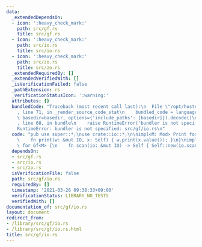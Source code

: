 ```yaml
---
data:
  _extendedDependsOn:
  - icon: ':heavy_check_mark:'
    path: src/gf.rs
    title: src/gf.rs
  - icon: ':heavy_check_mark:'
    path: src/io.rs
    title: src/io.rs
  - icon: ':heavy_check_mark:'
    path: src/zo.rs
    title: src/zo.rs
  _extendedRequiredBy: []
  _extendedVerifiedWith: []
  _isVerificationFailed: false
  _pathExtension: rs
  _verificationStatusIcon: ':warning:'
  attributes: {}
  bundledCode: "Traceback (most recent call last):\n  File \"/opt/hostedtoolcache/Python/3.9.2/x64/lib/python3.9/site-packages/onlinejudge_verify/documentation/build.py\"\
    , line 71, in _render_source_code_stat\n    bundled_code = language.bundle(stat.path,\
    \ basedir=basedir, options={'include_paths': [basedir]}).decode()\n  File \"/opt/hostedtoolcache/Python/3.9.2/x64/lib/python3.9/site-packages/onlinejudge_verify/languages/user_defined.py\"\
    , line 68, in bundle\n    raise RuntimeError('bundler is not specified: {}'.format(path.as_posix()))\n\
    RuntimeError: bundler is not specified: src/gf/io.rs\n"
  code: "pub use super::*;\nuse crate::io::*;\n\nimpl<M: Mod> Print for Gf<M> {\n\
    \    fn print(w: &mut IO, x: Self) { w.print(x.value()); }\n}\nimpl<M: Mod> Scan\
    \ for Gf<M> {\n    fn scan(io: &mut IO) -> Self { Self::new(io.scan()) }\n}\n"
  dependsOn:
  - src/gf.rs
  - src/io.rs
  - src/zo.rs
  isVerificationFile: false
  path: src/gf/io.rs
  requiredBy: []
  timestamp: '2021-03-26 09:38:33+09:00'
  verificationStatus: LIBRARY_NO_TESTS
  verifiedWith: []
documentation_of: src/gf/io.rs
layout: document
redirect_from:
- /library/src/gf/io.rs
- /library/src/gf/io.rs.html
title: src/gf/io.rs
---
```

